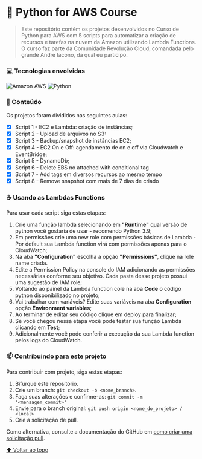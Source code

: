 <h1 id='title'>🐍 Python for AWS Course</h1>

> Este repositório contém os projetos desenvolvidos no Curso de Python para AWS com 5 scripts para automatizar a criação de recursos e tarefas na nuvem da Amazon utilizando Lambda Functions. O curso faz parte da Comunidade Revolução Cloud, comandada pelo grande André Iacono, da qual eu participo.
 
<h3>💻 Tecnologias envolvidas</h3>

![Amazon AWS](https://img.shields.io/badge/Amazon_AWS-232F3E?style=for-the-badge&logo=amazon-aws&logoColor=white)
![Python](https://img.shields.io/badge/Python-3776AB?style=for-the-badge&logo=python&logoColor=white)


<h3> 📁 Conteúdo</h3>
Os projetos foram divididos nas seguintes aulas:

- [x] Script 1 - EC2 e Lambda: criação de instâncias;
- [x] Script 2 - Upload de arquivos no S3: 
- [x] Script 3 - Backup/snapshot de instâncias EC2;
- [x] Script 4 - EC2 On e Off: agendamento de on e off via Cloudwatch e EventBridge;
- [x] Script 5 - DynamoDb;
- [x] Script 6 - Delete EBS no attached with conditional tag
- [x] Script 7 - Add tags em diversos recursos ao mesmo tempo
- [x] Script 8 - Remove snapshot com mais de 7 dias de criado

<h3> ☕ Usando as Lambdas Functions</h3>

Para usar cada script siga estas etapas:

 1. Crie uma função lambda selecionando em <b>"Runtime"</b> qual versão de python você gostaria de usar - recomendo Python 3.9;
 2. Em permissões crie uma new role com permissões básicas de Lambda - Por default sua Lambda function virá com permissões apenas para o CloudWatch;
 3. Na aba <b>"Configuration"</b> escolha a opção <b>"Permissions"</b>, clique na role name criada.
 4. Edite a Permission Policy na console do IAM adicionando as permissões necessárias conforme seu objetivo. Cada pasta desse projeto possui uma sugestão de IAM role;
 5. Voltando ao painel da Lambda function cole na aba <b>Code</b> o código python disponibilizado no projeto;
 6. Vai trabalhar com variáveis? Edite suas variáveis na aba <b>Configuration</b> opção <b>Environment variables</b>;
 7. Ao terminar de editar seu código clique em deploy para finalizar;
 8. Se você chegou nessa etapa você pode testar sua função Lambda clicando em <b>Test</b>;
 9. Adicionalmente você pode conferir a execução da sua Lambda function pelos logs do CloudWatch.


<h3> 📫 Contribuindo para este projeto</h3>
<!---Se o seu README for longo ou se você tiver algum processo ou etapas específicas que deseja que os contribuidores sigam, considere a criação de um arquivo CONTRIBUTING.md separado--->
Para contribuir com projeto, siga estas etapas:

1. Bifurque este repositório.
2. Crie um branch: `git checkout -b <nome_branch>`.
3. Faça suas alterações e confirme-as: `git commit -m '<mensagem_commit>'`
4. Envie para o branch original: `git push origin <nome_do_projeto> / <local>`
5. Crie a solicitação de pull.

Como alternativa, consulte a documentação do GitHub em [como criar uma solicitação pull](https://help.github.com/en/github/collaborating-with-issues-and-pull-requests/creating-a-pull-request).

[⬆ Voltar ao topo](#title)<br>
